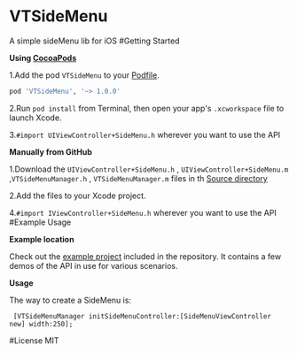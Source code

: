 # VTSideMenu
A simple sideMenu lib for iOS 
#Getting Started

**Using [CocoaPods](http://cocoapods.org)**

1.Add the pod `VTSideMenu` to your [Podfile](http://guides.cocoapods.org/using/the-podfile.html).
```ruby
pod 'VTSideMenu', '~> 1.0.0'
```
2.Run `pod install` from Terminal, then open your app's `.xcworkspace` file to launch Xcode.

3.`#import UIViewController+SideMenu.h` wherever you want to use the API 


**Manually from GitHub**

1.Download the `UIViewController+SideMenu.h` , `UIViewController+SideMenu.m` ,`VTSideMenuManager.h` , `VTSideMenuManager.m` files in th [Source directory](https://github.com/VincentDengSZ/VTSideMenu)  

2.Add the files to your Xcode project.

4.`#import IViewController+SideMenu.h` wherever you want to use the API
#Example Usage

**Example location**

Check out the [example project](https://github.com/VincentDengSZ/VTSideMenu/tree/master/SideMenuDemo) included in the repository. It contains a few demos of the API in use for various scenarios. 

**Usage**

The way to create a SideMenu is:

```objc
 [VTSideMenuManager initSideMenuController:[SideMenuViewController new] width:250];
```
#License
MIT

